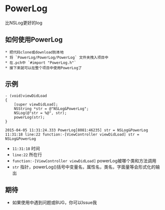 # PowerLog
比NSLog更好的log

## 如何使用PowerLog
    * 把代码clone或download到本地
    * 将 `PowerLog/PowerLog/PowerLog` 文件夹拽入项目中
    * 在.pch中 `#import "PowerLog.h"`
    * 接下来就可以在整个项目中使用PowerLog了


## 示例
```objc
- (void)viewDidLoad 
{
    [super viewDidLoad];
    NSString *str = @"NSLog&PowerLog";
    NSLog(@"str = %@", str);
    powerLog(str);
}
```
```
2015-04-05 11:31:24.333 PowerLog[8081:46235] str = NSLog&PowerLog
11:31:18 line:22 function:-[ViewController viewDidLoad] str = NSLog&PowerLog
 ```
* `11:31:18` 时间        
* `line:22` 所在行
* `function:-[ViewController viewDidLoad]` powerLog被哪个类和方法调用
* `str` 指针，powerLog()括号中变量名，属性名，类名，字面量等会形式化的输出


## 期待
* 如果使用中遇到问题或BUG，你可以Issue我
